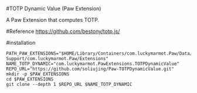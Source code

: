 #TOTP Dynamic Value (Paw Extension)

A Paw Extension that computes TOTP.

#Reference
https://github.com/bestony/totp.js/

#installation

```
PATH_PAW_EXTENSIONS="$HOME/Library/Containers/com.luckymarmot.Paw/Data/Library/Application Support/com.luckymarmot.Paw/Extensions"
NAME_TOTP_DYNAMIC="com.luckymarmot.PawExtensions.TOTPDynamicValue"
REPO_URL="https://github.com/soliujing/Paw-TOTPDynamicValue.git"
mkdir -p $PAW_EXTENSIONS
cd $PAW_EXTENSIONS
git clone --depth 1 $REPO_URL $NAME_TOTP_DYNAMIC
```
